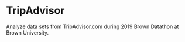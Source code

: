 # TripAdvisor
Analyze data sets from TripAdvisor.com during 2019 Brown Datathon at Brown University.
